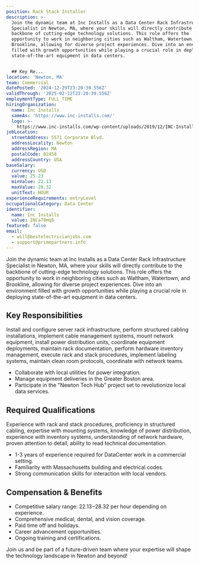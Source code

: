 ```yaml
---
position: Rack Stack Installer
description: >-
  Join the dynamic team at Inc Installs as a Data Center Rack Infrastructure
  Specialist in Newton, MA, where your skills will directly contribute to the
  backbone of cutting-edge technology solutions. This role offers the
  opportunity to work in neighboring cities such as Waltham, Watertown, and
  Brookline, allowing for diverse project experiences. Dive into an environment
  filled with growth opportunities while playing a crucial role in deploying
  state-of-the-art equipment in data centers.


  ## Key Re...
location: 'Newton, MA'
team: Commercial
datePosted: '2024-12-29T23:20:39.556Z'
validThrough: '2025-02-12T23:20:39.556Z'
employmentType: FULL_TIME
hiringOrganization:
  name: Inc Installs
  sameAs: 'https://www.inc-installs.com/'
  logo: >-
    https://www.inc-installs.com/wp-content/uploads/2019/12/INC-Installs-Web-Logo.png
jobLocation:
  streetAddress: 5571 Corporate Blvd.
  addressLocality: Newton
  addressRegion: MA
  postalCode: 02458
  addressCountry: USA
baseSalary:
  currency: USD
  value: 25.23
  minValue: 22.13
  maxValue: 28.32
  unitText: HOUR
experienceRequirements: entryLevel
occupationalCategory: Data Center
identifier:
  name: Inc Installs
  value: INCa70mq8
featured: false
email:
  - will@bestelectricianjobs.com
  - support@primepartners.info
---
```




Join the dynamic team at Inc Installs as a Data Center Rack Infrastructure Specialist in Newton, MA, where your skills will directly contribute to the backbone of cutting-edge technology solutions. This role offers the opportunity to work in neighboring cities such as Waltham, Watertown, and Brookline, allowing for diverse project experiences. Dive into an environment filled with growth opportunities while playing a crucial role in deploying state-of-the-art equipment in data centers.

## Key Responsibilities
Install and configure server rack infrastructure, perform structured cabling installations, implement cable management systems, mount network equipment, install power distribution units, coordinate equipment deployments, maintain rack documentation, perform hardware inventory management, execute rack and stack procedures, implement labeling systems, maintain clean room protocols, coordinate with network teams. 
- Collaborate with local utilities for power integration.
- Manage equipment deliveries in the Greater Boston area.
- Participate in the "Newton Tech Hub" project set to revolutionize local data services.

## Required Qualifications
Experience with rack and stack procedures, proficiency in structured cabling, expertise with mounting systems, knowledge of power distribution, experience with inventory systems, understanding of network hardware, proven attention to detail, ability to read technical documentation.
- 1-3 years of experience required for DataCenter work in a commercial setting.
- Familiarity with Massachusetts building and electrical codes.
- Strong communication skills for interaction with local vendors.

## Compensation & Benefits
- Competitive salary range: $22.13-$28.32 per hour depending on experience.
- Comprehensive medical, dental, and vision coverage.
- Paid time off and holidays.
- Career advancement opportunities.
- Ongoing training and certifications.

Join us and be part of a future-driven team where your expertise will shape the technology landscape in Newton and beyond!
